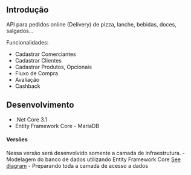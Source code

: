 ## Introdução

API para pedidos online (Delivery) de pizza, lanche, bebidas, doces, salgados...

Funcionalidades:

* Cadastrar Comerciantes
* Cadastrar Clientes
* Cadastrar Produtos, Opcionais
* Fluxo de Compra
* Avaliação
* Cashback

## Desenvolvimento

* .Net Core 3.1
* Entity Framework Core - MariaDB

#### Versões

Nessa versão será desenvolvido somente a camada de infraestrutura.
    - Modelagem do banco de dados utilizando Entity Framework Core [See diagram](/docs/diagram.png)
    - Preparando toda a camada de acesso a dados